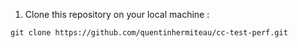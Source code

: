 1. Clone this repository on your local machine : 

```
git clone https://github.com/quentinhermiteau/cc-test-perf.git
```
